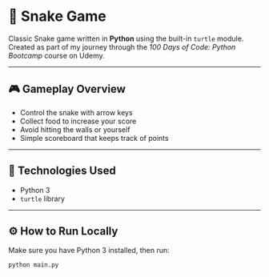 # 🐍 Snake Game

Classic Snake game written in **Python** using the built-in `turtle` module.  
Created as part of my journey through the *100 Days of Code: Python Bootcamp* course on Udemy.

---

## 🎮 Gameplay Overview

- Control the snake with arrow keys  
- Collect food to increase your score  
- Avoid hitting the walls or yourself  
- Simple scoreboard that keeps track of points  

---

## 🧠 Technologies Used
- Python 3
- `turtle` library

---

## ⚙️ How to Run Locally
Make sure you have Python 3 installed, then run:

```bash
python main.py
